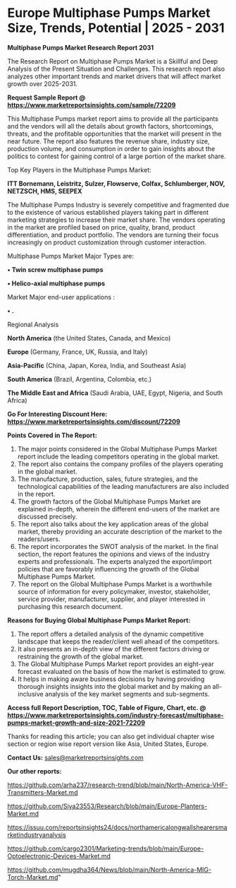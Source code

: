 # Europe Multiphase Pumps Market Size, Trends, Potential | 2025 - 2031

<strong>Multiphase Pumps Market Research Report 2031</strong>

The Research Report on Multiphase Pumps Market is a Skillful and Deep Analysis of the Present Situation and Challenges. This research report also analyzes other important trends and market drivers that will affect market growth over 2025-2031.

<strong>Request Sample Report @ <a href=https://www.marketreportsinsights.com/sample/72209>https://www.marketreportsinsights.com/sample/72209</a></strong>

This Multiphase Pumps market report aims to provide all the participants and the vendors will all the details about growth factors, shortcomings, threats, and the profitable opportunities that the market will present in the near future. The report also features the revenue share, industry size, production volume, and consumption in order to gain insights about the politics to contest for gaining control of a large portion of the market share.

Top Key Players in the Multiphase Pumps Market:

<strong>ITT Bornemann, Leistritz, Sulzer, Flowserve, Colfax, Schlumberger, NOV, NETZSCH, HMS, SEEPEX</strong>

The Multiphase Pumps Industry is severely competitive and fragmented due to the existence of various established players taking part in different marketing strategies to increase their market share. The vendors operating in the market are profiled based on price, quality, brand, product differentiation, and product portfolio. The vendors are turning their focus increasingly on product customization through customer interaction.

Multiphase Pumps Market Major Types are:

<strong>• Twin screw multiphase pumps

• Helico-axial multiphase pumps</strong>

Market Major end-user applications :

<strong>• .</strong>

Regional Analysis

</u><strong><b>North America</b></strong> (the United States, Canada, and Mexico)

<strong><b>Europe </b></strong>(Germany, France, UK, Russia, and Italy)

<strong><b>Asia-Pacific</b></strong> (China, Japan, Korea, India, and Southeast Asia)

<strong><b>South America</b></strong> (Brazil, Argentina, Colombia, etc.)

<strong><b>The Middle East and Africa</b></strong> (Saudi Arabia, UAE, Egypt, Nigeria, and South Africa)

<strong>Go For Interesting Discount Here: <a href=https://www.marketreportsinsights.com/discount/72209>https://www.marketreportsinsights.com/discount/72209</a></strong>

<strong>Points Covered in The Report:</strong>
<ol>
  <li>The major points considered in the Global Multiphase Pumps Market report include the leading competitors operating in the global market.</li>
  <li>The report also contains the company profiles of the players operating in the global market.</li>
  <li>The manufacture, production, sales, future strategies, and the technological capabilities of the leading manufacturers are also included in the report.</li>
  <li>The growth factors of the Global Multiphase Pumps Market are explained in-depth, wherein the different end-users of the market are discussed precisely.</li>
  <li>The report also talks about the key application areas of the global market, thereby providing an accurate description of the market to the readers/users.</li>
  <li>The report incorporates the SWOT analysis of the market. In the final section, the report features the opinions and views of the industry experts and professionals. The experts analyzed the export/import policies that are favorably influencing the growth of the Global Multiphase Pumps Market.</li>
  <li>The report on the Global Multiphase Pumps Market is a worthwhile source of information for every policymaker, investor, stakeholder, service provider, manufacturer, supplier, and player interested in purchasing this research document.</li>
</ol>
<strong>Reasons for Buying Global Multiphase Pumps Market Report:</strong>

<ol>
  <li>The report offers a detailed analysis of the dynamic competitive landscape that keeps the reader/client well ahead of the competitors.</li>
  <li>It also presents an in-depth view of the different factors driving or restraining the growth of the global market.</li>
  <li>The Global Multiphase Pumps Market report provides an eight-year forecast evaluated on the basis of how the market is estimated to grow.</li>
  <li>It helps in making aware business decisions by having providing thorough insights insights into the global market and by making an all-inclusive analysis of the key market segments and sub-segments.</li>
</ol>
<strong>Access full Report Description, TOC, Table of Figure, Chart, etc. @ <a href=https://www.marketreportsinsights.com/industry-forecast/multiphase-pumps-market-growth-and-size-2021-72209>https://www.marketreportsinsights.com/industry-forecast/multiphase-pumps-market-growth-and-size-2021-72209</a></strong>


Thanks for reading this article; you can also get individual chapter wise section or region wise report version like Asia, United States, Europe.

<strong>Contact Us:</strong>
sales@marketreportsinsights.com

<strong>Our other reports:</strong>

<a href=https://github.com/arha237/research-trend/blob/main/North-America-VHF-Transmitters-Market.md>https://github.com/arha237/research-trend/blob/main/North-America-VHF-Transmitters-Market.md</a>

<a href=https://github.com/Siya23553/Research/blob/main/Europe-Planters-Market.md>https://github.com/Siya23553/Research/blob/main/Europe-Planters-Market.md</a>

<a href=https://issuu.com/reportsinsights24/docs/northamericalongwallshearersmarketindustryanalysis>https://issuu.com/reportsinsights24/docs/northamericalongwallshearersmarketindustryanalysis</a>

<a href=https://github.com/cargo2301/Marketing-trends/blob/main/Europe-Optoelectronic-Devices-Market.md>https://github.com/cargo2301/Marketing-trends/blob/main/Europe-Optoelectronic-Devices-Market.md</a>

<a href=https://github.com/mugdha364/News/blob/main/North-America-MIG-Torch-Market.md>https://github.com/mugdha364/News/blob/main/North-America-MIG-Torch-Market.md</a>"
